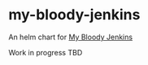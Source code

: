 # my-bloody-jenkins
An helm chart for [My Bloody Jenkins](https://github.com/odavid/my-bloody-jenkins)

Work in progress
TBD